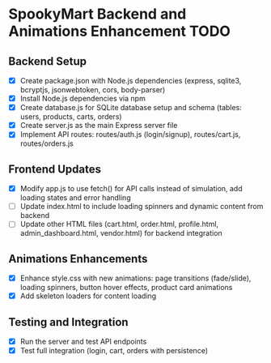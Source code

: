 # SpookyMart Backend and Animations Enhancement TODO

## Backend Setup
- [x] Create package.json with Node.js dependencies (express, sqlite3, bcryptjs, jsonwebtoken, cors, body-parser)
- [x] Install Node.js dependencies via npm
- [x] Create database.js for SQLite database setup and schema (tables: users, products, carts, orders)
- [x] Create server.js as the main Express server file
- [x] Implement API routes: routes/auth.js (login/signup), routes/cart.js, routes/orders.js

## Frontend Updates
- [x] Modify app.js to use fetch() for API calls instead of simulation, add loading states and error handling
- [ ] Update index.html to include loading spinners and dynamic content from backend
- [ ] Update other HTML files (cart.html, order.html, profile.html, admin_dashboard.html, vendor.html) for backend integration

## Animations Enhancements
- [x] Enhance style.css with new animations: page transitions (fade/slide), loading spinners, button hover effects, product card animations
- [x] Add skeleton loaders for content loading

## Testing and Integration
- [x] Run the server and test API endpoints
- [x] Test full integration (login, cart, orders with persistence)
